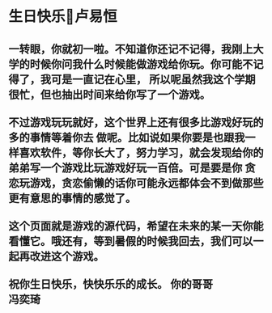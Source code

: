 # 生日快乐🎂卢易恒 

一转眼，你就初一啦。不知道你还记不记得，我刚上大学的时候你问我什么时候能做游戏给你玩。你可能不记得了，我可是一直记在心里，
  所以呢虽然我这个学期很忙，但也抽出时间来给你写了一个游戏。<br><br>不过游戏玩玩就好，这个世界上还有很多比游戏好玩的多的事情等着你去
  做呢。比如说如果你要是也跟我一样喜欢软件，等你长大了，努力学习，就会发现给你的弟弟写一个游戏比玩游戏好玩一百倍。可是要是你
  贪恋玩游戏，贪恋偷懒的话你可能永远都体会不到做那些更有意思的事情的感觉了。
  <br><br>这个页面就是游戏的源代码，希望在未来的某一天你能看懂它。哦还有，等到暑假的时候我回去，我们可以一起再改进这个游戏。
  <br><br>祝你生日快乐，快快乐乐的成长。
  你的哥哥
  <br>
冯奕琦
----
